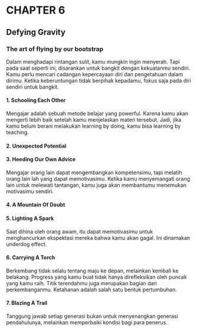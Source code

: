 # CHAPTER 6

## Defying Gravity

### The art of flying by our bootstrap

Dalam menghadapi rintangan sulit, kamu mungkin ingin menyerah. Tapi pada saat seperti ini, disarankan untuk bangkit dengan kekuatanmu sendiri. Kamu perlu mencari cadangan kepercayaan diri dan pengetahuan dalam dirimu. Ketika keberuntungan tidak berpihak kepadamu, fokus saja pada diri sendiri untuk bangkit.

#### 1. Schooling Each Other

Mengajar adalah sebuah metode belajar yang powerful. Karena kamu akan mengerti lebih baik setelah kamu menjelaskan materi tersebut. Jadi, jika kamu belum berani melakukan learning by doing, kamu bisa learning by teaching.

#### 2. Unexpected Potential

#### 3. Heeding Our Own Advice

Mengajar orang lain dapat mengembangkan kompetensimu, tapi melatih orang lain lah yang dapat memotivasimu. Ketika kamu menyemangati orang lain untuk melewati tantangan, kamu juga akan membantumu menemukan motivasimu sendiri.

#### 4. A Mountain Of Doubt

#### 5. Lighting A Spark

Saat dihina oleh orang awam, itu dapat memotivasimu untuk menghancurkan ekspektasi mereka bahwa kamu akan gagal. Ini dinamakan underdog effect. 

#### 6. Carrying A Torch

Berkembang tidak selalu tentang maju ke depan, melainkan kembali ke belakang. Progress yang kamu buat tidak hanya direfleksikan oleh puncak yang kamu raih. Titik terendahmu juga merupakan bagian dari perkembanganmu. Ketahanan adalah salah satu bentuk pertumbuhan.

#### 7. Blazing A Trail

Tanggung jawab setiap generasi bukan untuk menyenangkan generasi pendahulunya, melainkan memperbaiki kondisi bagi para penerus.